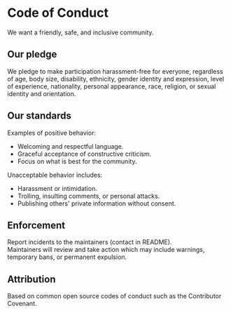 # Code of Conduct

We want a friendly, safe, and inclusive community.

## Our pledge
We pledge to make participation harassment-free for everyone, regardless of age, body size, disability, ethnicity, gender identity and expression, level of experience, nationality, personal appearance, race, religion, or sexual identity and orientation.

## Our standards
Examples of positive behavior:
- Welcoming and respectful language.
- Graceful acceptance of constructive criticism.
- Focus on what is best for the community.

Unacceptable behavior includes:
- Harassment or intimidation.
- Trolling, insulting comments, or personal attacks.
- Publishing others' private information without consent.

## Enforcement
Report incidents to the maintainers (contact in README).  
Maintainers will review and take action which may include warnings, temporary bans, or permanent expulsion.

## Attribution
Based on common open source codes of conduct such as the Contributor Covenant.

